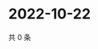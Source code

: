 # 2022-10-22

共 0 条

<!-- BEGIN WEIBO -->
<!-- 最后更新时间 Sat Oct 22 2022 16:08:11 GMT+0800 (China Standard Time) -->

<!-- END WEIBO -->
